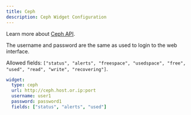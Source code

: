 ```yaml
---
title: Ceph
description: Ceph Widget Configuration
---
```


Learn more about [Ceph API](https://docs.ceph.com/en/latest/api/).

The username and password are the same as used to login to the web interface.

Allowed fields: `["status", "alerts", "freespace", "usedspace", "free", "used", "read", "write", "recovering"]`.


```yaml
widget:
  type: ceph
  url: http://ceph.host.or.ip:port
  username: user1
  password: password1
  fields: ["status", "alerts", "used"]
```
